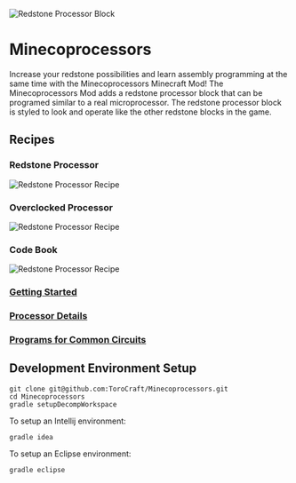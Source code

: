 ![Redstone Processor Block](http://i.imgur.com/Vp1e18J.png)

# Minecoprocessors

Increase your redstone possibilities and learn assembly programming at the same time with the Minecoprocessors Minecraft Mod! The Minecoprocessors Mod adds a redstone processor block that can be programed similar to a real microprocessor.  The redstone processor block is styled to look and operate like the other redstone blocks in the game.

## Recipes

### Redstone Processor
![Redstone Processor Recipe](https://i.imgur.com/8E3tP0S.png)

### Overclocked Processor
![Redstone Processor Recipe](https://i.imgur.com/8M4x3XS.png)

### Code Book
![Redstone Processor Recipe](https://i.imgur.com/6lDRVmS.png)

### [Getting Started](https://github.com/ToroCraft/Minecoprocessors/wiki/Getting-Started)

### [Processor Details](https://github.com/ToroCraft/Minecoprocessors/wiki/Processor-Details)

### [Programs for Common Circuits](https://github.com/ToroCraft/Minecoprocessors/wiki/Programs-for-Common-Circuits)

## Development Environment Setup

```
git clone git@github.com:ToroCraft/Minecoprocessors.git
cd Minecoprocessors
gradle setupDecompWorkspace
```

To setup an Intellij environment:
```
gradle idea
```

To setup an Eclipse environment:
```
gradle eclipse
```
